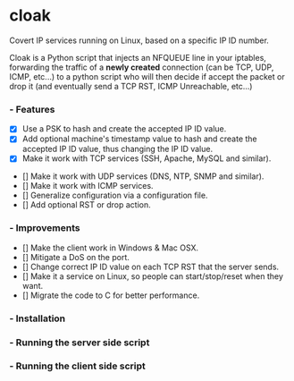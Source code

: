 # cloak
Covert IP services running on Linux, based on a specific IP ID number.

Cloak is a Python script that injects an NFQUEUE line in your iptables, forwarding the traffic of a **newly created** connection (can be TCP, UDP, ICMP, etc...) to a python script who will then decide if accept the packet or drop it (and eventually send a TCP RST, ICMP Unreachable, etc...)

### - Features
  - [x] Use a PSK to hash and create the accepted IP ID value.
  - [x] Add optional machine's timestamp value to hash and create the accepted IP ID value, thus changing the IP ID value.
  - [x] Make it work with TCP services (SSH, Apache, MySQL and similar).
  - [] Make it work with UDP services (DNS, NTP, SNMP and similar).
  - [] Make it work with ICMP services.
  - [] Generalize configuration via a configuration file.
  - [] Add optional RST or drop action.
### - Improvements
  - [] Make the client work in Windows & Mac OSX.
  - [] Mitigate a DoS on the port.
  - [] Change correct IP ID value on each TCP RST that the server sends.
  - [] Make it a service on Linux, so people can start/stop/reset when they want.
  - [] Migrate the code to C for better performance.

### - Installation
### - Running the server side script
### - Running the client side script

